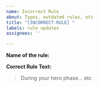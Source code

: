 ```yaml
---
name: Incorrect Rule
about: Typos, outdated rules, etc
title: "[INCORRECT-RULE] "
labels: rule updates
assignees: ''

---
```


**Name of the rule:**

**Correct Rule Text:**

> During your hero phase... etc
